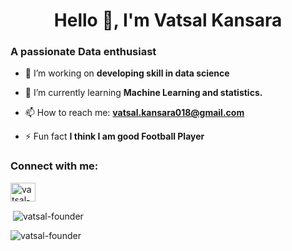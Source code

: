 <h1 align="center">Hello 👋, I'm Vatsal Kansara</h1>
<h3 align="left">A passionate Data enthusiast</h3>

- 🔭 I’m working on **developing skill in data science**

- 🌱 I’m currently learning **Machine Learning and statistics.**

- 📫 How to reach me: **vatsal.kansara018@gmail.com**

- ⚡ Fun fact **I think I am good Football Player**

<h3 align="left">Connect with me:</h3>
<p align="left">
<a href="https://linkedin.com/in/vatsal-kansara-2aa5681a2" target="blank"><img align="center" src="https://raw.githubusercontent.com/rahuldkjain/github-profile-readme-generator/master/src/images/icons/Social/linked-in-alt.svg" alt="vatsal-kansara-2aa5681a2" height="30" width="40" /></a>
</p>


<p>&nbsp;<img align="center" src="https://github-readme-stats.vercel.app/api?username=vatsal-founder&show_icons=true&locale=en&theme=radical" alt="vatsal-founder" /></p>



<p><img align="left" src="https://github-readme-stats.vercel.app/api/top-langs?username=vatsal-founder&show_icons=true&locale=en&layout=compact" alt="vatsal-founder" /></p>

